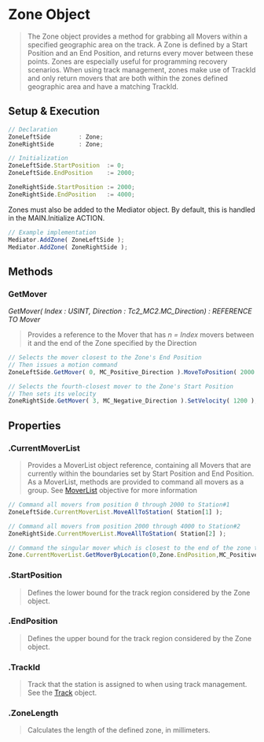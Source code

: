 
# Zone Object

> The Zone object provides a method for grabbing all Movers within a specified geographic area on the track. A Zone is defined by a Start Position and an End Position, and returns every mover between these points. Zones are especially useful for programming recovery scenarios. When using track management, zones make use of TrackId and only return movers that are both within the zones defined geographic area and have a matching TrackId.


## Setup & Execution

```javascript
// Declaration
ZoneLeftSide		: Zone;
ZoneRightSide		: Zone;
```
```javascript
// Initialization
ZoneLeftSide.StartPosition	:= 0;
ZoneLeftSide.EndPosition	:= 2000;

ZoneRightSide.StartPosition	:= 2000;
ZoneRightSide.EndPosition	:= 4000;
```

Zones must also be added to the Mediator object. By default, this is handled in the MAIN.Initialize ACTION.

```javascript
// Example implementation
Mediator.AddZone( ZoneLeftSide );
Mediator.AddZone( ZoneRightSide );
```


## Methods

### GetMover

*GetMover( Index : USINT, Direction : Tc2_MC2.MC_Direction) : REFERENCE TO Mover*

> Provides a reference to the Mover that has *n = Index* movers between it and the end of the Zone specified by the Direction

```javascript
// Selects the mover closest to the Zone's End Position
// Then issues a motion command
ZoneLeftSide.GetMover( 0, MC_Positive_Direction ).MoveToPosition( 2000 );

// Selects the fourth-closest mover to the Zone's Start Position
// Then sets its velocity
ZoneRightSide.GetMover( 3, MC_Negative_Direction ).SetVelocity( 1200 );
```


## Properties

### .CurrentMoverList

> Provides a MoverList object reference, containing all Movers that are currently within the boundaries set by Start Position and End Position. As a MoverList, methods are provided to command all movers as a group. See [MoverList](MoverList.md) objective for more information

```javascript
// Command all movers from position 0 through 2000 to Station#1
ZoneLeftSide.CurrentMoverList.MoveAllToStation( Station[1] );

// Command all movers from position 2000 through 4000 to Station#2
ZoneRightSide.CurrentMoverList.MoveAllToStation( Station[2] );

// Command the singular mover which is closest to the end of the zone to Station#3
Zone.CurrentMoverList.GetMoverByLocation(0,Zone.EndPosition,MC_Positive_Direction).MoveToStation( Station[3] );

```
### .StartPosition

> Defines the lower bound for the track region considered by the Zone object.

### .EndPosition

> Defines the upper bound for the track region considered by the Zone object.

### .TrackId
> Track that the station is assigned to when using track management. See the [Track](Track.md) object.

### .ZoneLength

> Calculates the length of the defined zone, in millimeters.
